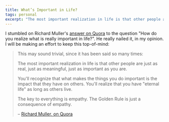 ```yaml
---
title: What’s Important in Life?
tags: personal
excerpt: "The most important realization in life is that other people are just as real, just as meaningful, just as important as you are."
---
```


I stumbled on Richard Muller's [answer on Quora](http://qr.ae/Rwm1ut) to the question "How do you realize what is really important in life?". He really nailed it, in my opinion. I will be making an effort to keep this top-of-mind:

> This may sound trivial, since it has been said so many times:  
>
> The most important realization in life is that other people are just as real, just as meaningful, just as important as you are.  
>
> You'll recognize that what makes the things you do important is the impact that they have on others.  You'll realize that you have "eternal life" as long as others live.  
>
> The key to everything is empathy.  The Golden Rule is just a consequence of empathy.
>
> – [Richard Muller, on Quora](http://qr.ae/Rwm1ut)
